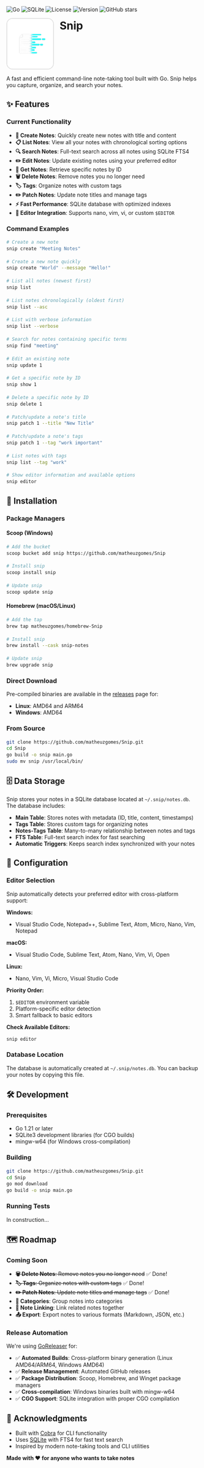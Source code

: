 ![Go](https://img.shields.io/badge/Go-00ADD8?style=for-the-badge&logo=go&logoColor=white) ![SQLite](https://img.shields.io/badge/SQLite-003B57?style=for-the-badge&logo=sqlite&logoColor=white) ![License](https://img.shields.io/badge/license-MIT-green?style=for-the-badge) ![Version](https://img.shields.io/badge/version-0.2.2-blue?style=for-the-badge) ![GitHub stars](https://img.shields.io/github/stars/matheuzgomes/snip?style=for-the-badge&label=Stars)




<div align="left" style="margin-bottom: 15px; display: flex; align-items: flex-start; **margin**-left: -20px;">
  <img src="assets/snip_logo.png" alt="Snip Logo" width="120" height="130" style="margin-right: 15px; border-radius: 16px; border: 2px solid #e0e0e0;">
  <h1 style="margin: 0; margin-top: 3px;">Snip</h1>
</div>

A fast and efficient command-line note-taking tool built with Go. Snip helps you capture, organize, and search your notes.

## ✨ Features

### Current Functionality

- **📝 Create Notes**: Quickly create new notes with title and content
- **📋 List Notes**: View all your notes with chronological sorting options
- **🔍 Search Notes**: Full-text search across all notes using SQLite FTS4
- **✏️ Edit Notes**: Update existing notes using your preferred editor
- **📖 Get Notes**: Retrieve specific notes by ID
- **🗑️ Delete Notes**: Remove notes you no longer need
- **🏷️ Tags**: Organize notes with custom tags
- **✏️ Patch Notes**: Update note titles and manage tags
- **⚡ Fast Performance**: SQLite database with optimized indexes
- **🔧 Editor Integration**: Supports nano, vim, vi, or custom `$EDITOR`

### Command Examples

```bash
# Create a new note
snip create "Meeting Notes"

# Create a new note quickly
snip create "World" --message "Hello!"

# List all notes (newest first)
snip list

# List notes chronologically (oldest first)
snip list --asc

# List with verbose information
snip list --verbose

# Search for notes containing specific terms
snip find "meeting"

# Edit an existing note
snip update 1

# Get a specific note by ID
snip show 1

# Delete a specific note by ID
snip delete 1

# Patch/update a note's title
snip patch 1 --title "New Title"

# Patch/update a note's tags
snip patch 1 --tag "work important"

# List notes with tags
snip list --tag "work"

# Show editor information and available options
snip editor
```

## 🚀 Installation

### Package Managers

#### Scoop (Windows)
```bash
# Add the bucket
scoop bucket add snip https://github.com/matheuzgomes/Snip

# Install snip
scoop install snip

# Update snip
scoop update snip
```

#### Homebrew (macOS/Linux)
```bash
# Add the tap
brew tap matheuzgomes/homebrew-Snip

# Install snip
brew install --cask snip-notes

# Update snip
brew upgrade snip
```

### Direct Download

Pre-compiled binaries are available in the [releases](https://github.com/matheuzgomes/Snip/releases) page for:
- **Linux**: AMD64 and ARM64
- **Windows**: AMD64

### From Source

```bash
git clone https://github.com/matheuzgomes/Snip.git
cd Snip
go build -o snip main.go
sudo mv snip /usr/local/bin/
```

## 🗄️ Data Storage

Snip stores your notes in a SQLite database located at `~/.snip/notes.db`. The database includes:

- **Main Table**: Stores notes with metadata (ID, title, content, timestamps)
- **Tags Table**: Stores custom tags for organizing notes
- **Notes-Tags Table**: Many-to-many relationship between notes and tags
- **FTS Table**: Full-text search index for fast searching
- **Automatic Triggers**: Keeps search index synchronized with your notes

## 🔧 Configuration

### Editor Selection

Snip automatically detects your preferred editor with cross-platform support:

**Windows:**
- Visual Studio Code, Notepad++, Sublime Text, Atom, Micro, Nano, Vim, Notepad

**macOS:**
- Visual Studio Code, Sublime Text, Atom, Nano, Vim, Vi, Open

**Linux:**
- Nano, Vim, Vi, Micro, Visual Studio Code

**Priority Order:**
1. `$EDITOR` environment variable
2. Platform-specific editor detection
3. Smart fallback to basic editors


**Check Available Editors:**
```bash
snip editor
```

### Database Location

The database is automatically created at `~/.snip/notes.db`. You can backup your notes by copying this file.

## 🛠️ Development

### Prerequisites

- Go 1.21 or later
- SQLite3 development libraries (for CGO builds)
- mingw-w64 (for Windows cross-compilation)

### Building

```bash
git clone https://github.com/matheuzgomes/Snip.git
cd Snip
go mod download
go build -o snip main.go
```

### Running Tests

In construction...

## 🗺️ Roadmap

### Coming Soon

- ~~**🗑️ Delete Notes**: Remove notes you no longer need~~ ✅ Done!
- ~~**🏷️ Tags**: Organize notes with custom tags~~ ✅ Done!
- ~~**✏️ Patch Notes**: Update note titles and manage tags~~ ✅ Done!
- **📁 Categories**: Group notes into categories
- **🔗 Note Linking**: Link related notes together
- **📤 Export**: Export notes to various formats (Markdown, JSON, etc.)

### Release Automation

We're using [GoReleaser](https://goreleaser.com/) for:

- ✅ **Automated Builds**: Cross-platform binary generation (Linux AMD64/ARM64, Windows AMD64)
- ✅ **Release Management**: Automated GitHub releases
- ✅ **Package Distribution**: Scoop, Homebrew, and Winget package managers
- ✅ **Cross-compilation**: Windows binaries built with mingw-w64
- ✅ **CGO Support**: SQLite integration with proper CGO compilation

## 🙏 Acknowledgments

- Built with [Cobra](https://github.com/spf13/cobra) for CLI functionality
- Uses [SQLite](https://sqlite.org/) with FTS4 for fast text search
- Inspired by modern note-taking tools and CLI utilities

**Made with ❤️ for anyone who wants to take notes**
